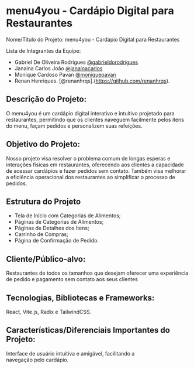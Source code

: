 # menu4you - Cardápio Digital para Restaurantes

Nome/Título do Projeto: menu4you - Cardápio Digital para Restaurantes

Lista de Integrantes da Equipe: 
- Gabriel De Oliveira Rodrigues [@gabrieldorodrigues](https://github.com/gabrieldorodrigues)
- Janaina Carlos João [@janainacarlos](https://github.com/janainacarlos)
- Monique Cardoso Pavan [@moniquepavan](https://github.com/moniquepavan)
- Renan Henriques. [@renanhrqs].(https://github.com/renanhrqs).

## Descrição do Projeto: 
O menu4you é um cardápio digital interativo e intuitivo projetado para restaurantes, permitindo que os clientes naveguem facilmente pelos itens do menu, façam pedidos e personalizem suas refeições.

## Objetivo do Projeto: 
Nosso projeto visa resolver o problema comum de longas esperas e interações físicas em restaurantes, oferecendo aos clientes a capacidade de acessar cardápios e fazer pedidos sem contato. Também visa melhorar a eficiência operacional dos restaurantes ao simplificar o processo de pedidos.

## Estrutura do Projeto
- Tela de Início com Categorias de Alimentos;
- Páginas de Categorias de Alimentos;
- Páginas de Detalhes dos Itens;
- Carrinho de Compras;
- Página de Confirmação de Pedido.

## Cliente/Público-alvo: 
Restaurantes de todos os tamanhos que desejam oferecer uma experiência de pedido e pagamento sem contato aos seus clientes

## Tecnologias, Bibliotecas e Frameworks: 
React, Vite.js, Radix e TailwindCSS.

## Características/Diferenciais Importantes do Projeto: 
Interface de usuário intuitiva e amigável, facilitando a navegação pelo cardápio.
